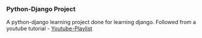 ### Python-Django Project

A python-django learning project done for learning django.
Followed from a youtube tutorial - [Youtube-Playlist](https://youtu.be/B40bteAMM_M?feature=shared)